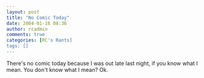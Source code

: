 ```yaml
---
layout: post
title: "No Comic Today"
date: 2004-01-16 08:36
author: rcadmin
comments: true
categories: [RC's Rants]
tags: []
---
```

There's no comic today because I was out late last night, if you know what I mean. You don't know what I mean? Ok.
